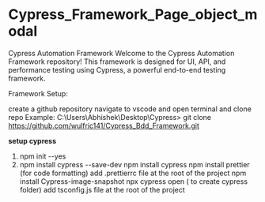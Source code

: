 # Cypress_Framework_Page_object_modal

Cypress Automation Framework Welcome to the Cypress Automation Framework repository! This framework is designed for UI, API, and performance testing using Cypress, a powerful end-to-end testing framework.

Framework Setup:

create a github repository
navigate to vscode and open terminal and clone repo
Example: C:\Users\Abhishek\Desktop\Cypress> git clone https://github.com/wulfric141/Cypress_Bdd_Framework.git

**setup cypress**
1. npm init --yes
2. npm install cypress --save-dev
npm install cypress
npm install prettier (for code formatting)
add .prettierrc file at the root of the project
npm install Cypress-image-snapshot
npx cypress open ( to create cypress folder)
add tsconfig.js file at the root of the project
